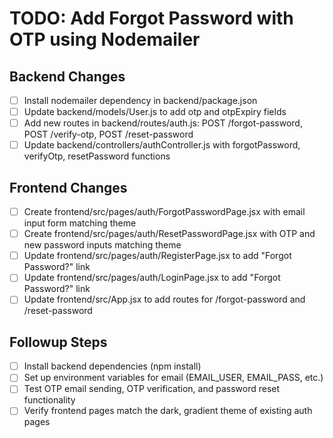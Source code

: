 # TODO: Add Forgot Password with OTP using Nodemailer

## Backend Changes
- [ ] Install nodemailer dependency in backend/package.json
- [ ] Update backend/models/User.js to add otp and otpExpiry fields
- [ ] Add new routes in backend/routes/auth.js: POST /forgot-password, POST /verify-otp, POST /reset-password
- [ ] Update backend/controllers/authController.js with forgotPassword, verifyOtp, resetPassword functions

## Frontend Changes
- [ ] Create frontend/src/pages/auth/ForgotPasswordPage.jsx with email input form matching theme
- [ ] Create frontend/src/pages/auth/ResetPasswordPage.jsx with OTP and new password inputs matching theme
- [ ] Update frontend/src/pages/auth/RegisterPage.jsx to add "Forgot Password?" link
- [ ] Update frontend/src/pages/auth/LoginPage.jsx to add "Forgot Password?" link
- [ ] Update frontend/src/App.jsx to add routes for /forgot-password and /reset-password

## Followup Steps
- [ ] Install backend dependencies (npm install)
- [ ] Set up environment variables for email (EMAIL_USER, EMAIL_PASS, etc.)
- [ ] Test OTP email sending, OTP verification, and password reset functionality
- [ ] Verify frontend pages match the dark, gradient theme of existing auth pages
